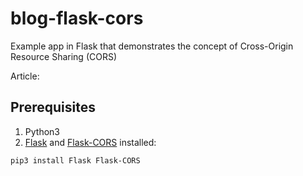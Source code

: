 # blog-flask-cors
Example app in Flask that demonstrates the concept of Cross-Origin Resource Sharing (CORS)

Article: []()

## Prerequisites
1. Python3
2. [Flask](https://flask.palletsprojects.com/en/3.0.x/) and [Flask-CORS](https://flask-cors.readthedocs.io/en/latest/) installed: 
```shell
pip3 install Flask Flask-CORS
```